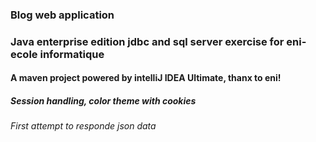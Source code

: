 ### Blog web application
### Java enterprise edition jdbc and sql server exercise for eni-ecole informatique

#### A maven project powered by intelliJ IDEA Ultimate, thanx to eni!
##### Session handling, color theme with cookies
###### First attempt to responde json data  
